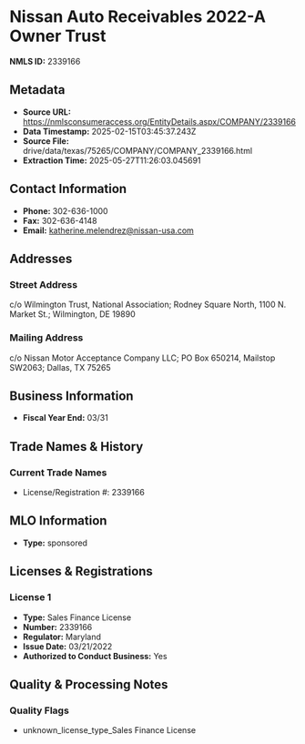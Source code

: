 # Nissan Auto Receivables 2022-A Owner Trust

**NMLS ID:** 2339166

## Metadata
- **Source URL:** https://nmlsconsumeraccess.org/EntityDetails.aspx/COMPANY/2339166
- **Data Timestamp:** 2025-02-15T03:45:37.243Z
- **Source File:** drive/data/texas/75265/COMPANY/COMPANY_2339166.html
- **Extraction Time:** 2025-05-27T11:26:03.045691

## Contact Information
- **Phone:** 302-636-1000
- **Fax:** 302-636-4148
- **Email:** katherine.melendrez@nissan-usa.com

## Addresses
### Street Address
c/o Wilmington Trust, National Association; Rodney Square North, 1100 N. Market St.; Wilmington, DE 19890

### Mailing Address
c/o Nissan Motor Acceptance Company LLC; PO Box 650214, Mailstop SW2063; Dallas, TX 75265

## Business Information
- **Fiscal Year End:** 03/31

## Trade Names & History
### Current Trade Names
- License/Registration #: 2339166

## MLO Information
- **Type:** sponsored

## Licenses & Registrations

### License 1
- **Type:** Sales Finance License
- **Number:** 2339166
- **Regulator:** Maryland
- **Issue Date:** 03/21/2022
- **Authorized to Conduct Business:** Yes

## Quality & Processing Notes
### Quality Flags
- unknown_license_type_Sales Finance License
